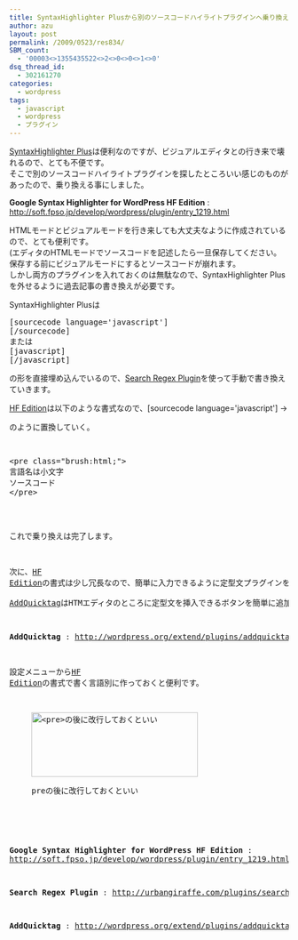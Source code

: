 ```yaml
---
title: SyntaxHighlighter Plusから別のソースコードハイライトプラグインへ乗り換える
author: azu
layout: post
permalink: /2009/0523/res834/
SBM_count:
  - '00003<>1355435522<>2<>0<>0<>1<>0'
dsq_thread_id:
  - 302161270
categories:
  - wordpress
tags:
  - javascript
  - wordpress
  - プラグイン
---
```

[SyntaxHighlighter Plus][1]は便利なのですが、ビジュアルエディタとの行き来で壊れるので、とても不便です。  
そこで別のソースコードハイライトプラグインを探したところいい感じのものがあったので、乗り換える事にしました。

**Google Syntax Highlighter for WordPress HF Edition**
:   <http://soft.fpso.jp/develop/wordpress/plugin/entry_1219.html>

HTMLモードとビジュアルモードを行き来しても大丈夫なように作成されているので、とても便利です。  
(エディタのHTMLモードでソースコードを記述したら一旦保存してください。保存する前にビジュアルモードにするとソースコードが崩れます。  
しかし両方のプラグインを入れておくのは無駄なので、SyntaxHighlighter Plusを外せるように過去記事の書き換えが必要です。

SyntaxHighlighter Plusは

<pre class="brush:html;">&#91;sourcecode language='javascript'&#93;
&#91;/sourcecode&#93;
または
&#91;javascript&#93;
&#91;/javascript&#93;</pre>

の形を直接埋め込んでいるので、[Search Regex Plugin][2]を使って手動で書き換えていきます。

[HF Edition][3]は以下のような書式なので、[sourcecode language='javascript'] → <pre class=&#8221;brush:javascript;&#8221;>のように置換していく。

<pre class="brush:html;">&#60;pre class="brush:html;"&#62;
言語名は小文字
ソースコード
&#60;/pre&#62;</pre>

これで乗り換えは完了します。

次に、[HF Edition][3]の書式は少し冗長なので、簡単に入力できるように定型文プラグインを導入します。  
[AddQuicktag][4]はHTMエディタのところに定型文を挿入できるボタンを簡単に追加できます。

**AddQuicktag**
:   <http://wordpress.org/extend/plugins/addquicktag/>

設定メニューから[HF Edition][3]の書式で書く言語別に作っておくと便利です。<figure id="attachment_843" style="width: 300px;" class="wp-caption alignnone">

[<img class="size-medium wp-image-843" title="2009-05-23-23-04-03" src="https://efcl.info/wp-content/uploads/2009/05/2009-05-23-23-04-03-300x116.png" alt="<pre>の後に改行しておくといい" width="300" height="116" />][5]<figcaption class="wp-caption-text">preの後に改行しておくといい</figcaption></figure> 
&nbsp;

**Google Syntax Highlighter for WordPress HF Edition**
:   <http://soft.fpso.jp/develop/wordpress/plugin/entry_1219.html>

**Search Regex Plugin**
:   <http://urbangiraffe.com/plugins/search-regex/>

**AddQuicktag**
:   <http://wordpress.org/extend/plugins/addquicktag/>

 [1]: http://wordpress.org/extend/plugins/syntaxhighlighter-plus/
 [2]: http://urbangiraffe.com/plugins/search-regex/
 [3]: http://soft.fpso.jp/develop/wordpress/plugin/entry_1219.html
 [4]: http://wordpress.org/extend/plugins/addquicktag/
 [5]: https://efcl.info/wp-content/uploads/2009/05/2009-05-23-23-04-03.png
